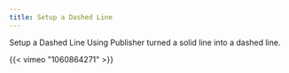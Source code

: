 ```yaml
---
title: Setup a Dashed Line
---
```

 
Setup a Dashed Line
Using Publisher turned a solid line into a dashed line.
 
{{< vimeo "1060864271" >}}

